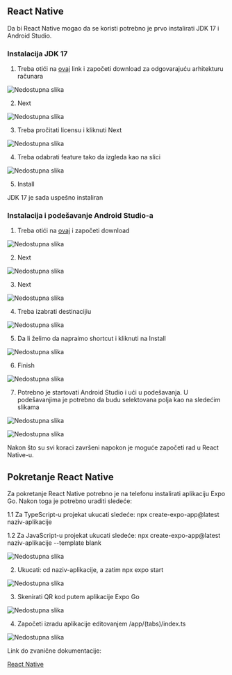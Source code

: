 ## React Native

Da bi React Native mogao da se koristi potrebno je prvo instalirati JDK 17 i Android Studio.

### Instalacija JDK 17

1. Treba otići na [ovaj](https://www.openlogic.com/openjdk-downloads) link i započeti download za odgovarajuću arhitekturu računara

![Nedostupna slika](images/java1.png)

2. Next

![Nedostupna slika](images/java2.png)

3. Treba pročitati licensu i kliknuti Next

![Nedostupna slika](images/java3.png)

4. Treba odabrati feature tako da izgleda kao na slici

![Nedostupna slika](images/java4.png)

5. Install

JDK 17 je sada uspešno instaliran

### Instalacija i podešavanje Android Studio-a

1. Treba otići na [ovaj](https://developer.android.com/studio) i započeti download

![Nedostupna slika](images/android1.png)

2. Next

![Nedostupna slika](images/android2.png)

3. Next

![Nedostupna slika](images/android3.png)

4. Treba izabrati destinacijiu

![Nedostupna slika](images/android4.png)

5. Da li želimo da napraimo shortcut i kliknuti na Install

![Nedostupna slika](images/android5.png)

6. Finish

![Nedostupna slika](images/android6.png)

7. Potrebno je startovati Android Studio i ući u podešavanja. U podešavanjima je potrebno da budu selektovana polja kao na sledećim slikama

![Nedostupna slika](images/android7.png)

![Nedostupna slika](images/android8.png)

Nakon što su svi koraci završeni napokon je moguće započeti rad u React Native-u.

## Pokretanje React Native

Za pokretanje React Native potrebno je na telefonu instalirati aplikaciju Expo Go.
Nakon toga je potrebno uraditi sledeće:

1.1 Za TypeScript-u projekat ukucati sledeće: npx create-expo-app@latest naziv-aplikacije

1.2 Za JavaScript-u projekat ukucati sledeće: npx create-expo-app@latest naziv-aplikacije --template blank

![Nedostupna slika](images/expo1.png)

2. Ukucati: cd naziv-aplikacije, a zatim npx expo start

![Nedostupna slika](images/expo2.png)

3. Skenirati QR kod putem aplikacije Expo Go

![Nedostupna slika](images/expo3.png)

4. Započeti izradu aplikacije editovanjem /app/(tabs)/index.ts

![Nedostupna slika](images/expo4.png)

Link do zvanične dokumentacije:

[React Native](https://reactnative.dev/docs/0.74/set-up-your-environment)